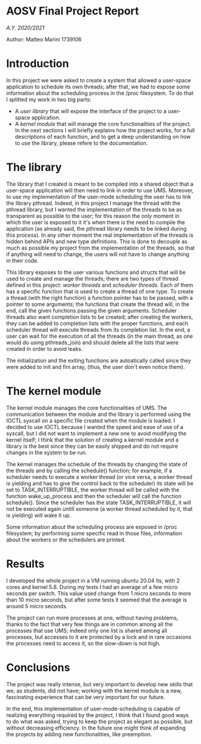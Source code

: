 # AOSV Final Project Report
_A.Y. 2020/2021_

Author: Matteo Marini 1739106

# Introduction
In this project we were asked to create a system that allowed a user-space application to schedule its own threads; after that, we had to expose some information about the scheduling process in the /proc filesystem. To do that I splitted my work in two big parts:
- A *user library* that will expose the interface of the project to a user-space application.
- A *kernel module* that will manage the core functionalities of the project.
In the next sections I will briefly explains how the project works, for a full descriptions of each function, and to get a deep understanding on how to use the library, please refere to the documentation.


# The library
The library that I created is meant to be compiled into a shared object that a user-space application will then need to link in order to use UMS. Moreover, to use my implementation of the user-mode scheduling the user has to link the library pthread. Indeed, in this project I manage the thread with the pthread library, but I wanted the implementation of the threads to be as transparent as possible to the user; for this reason the only moment in which the user is exposed to it it's when there is the need to compile the application (as already said, the pthread library needs to be linked during this process). In any other moment the real implementation of the threads is hidden behind APIs and new type definitions. This is done to decouple as much as possible my project from the implementation of the threads, so that if anything will need to change, the users will not have to change anything in their code.

This library exposes to the user various functions and structs that will be used to create and manage the threads; there are two types of thread defined in this project: _worker threads_ and _scheduler threads_. Each of them has a specific function that is used to create a thread of one type. To create a thread (with the right function) a function pointer has to be passed, with a pointer to some arguments; the functions that create the thread will, in the end, call the given functions passing the given arguments. Scheduler threads also want completion lists to be created; after creating the workers, they can be added to completion lists with the proper functions, and each scheduler thread will execute threads from its completion list. In the end, a user can wait for the execution of all the threads (in the main thread, as one would do using pthreads_join) and should delete all the lists that were created in order to avoid leaks.

The initialization and the exiting functions are autoatically called since they were added to init and fini array, (thus, the user don't even notice them).


# The kernel module
The kernel module manages the core functionalities of UMS. The communication between the module and the library is performed using the IOCTL syscall on a specific file created when the module is loaded. I decided to use IOCTL because I wanted the speed and ease of use of a syscall, but I did not want to implement a new one to avoid modifying the kernel itself; I think that the solution of creating a kernel module and a library is the best since they can be easily shipped and do not require changes in the system to be run.

The kernel manages the schedule of the threads by changing the state of the threads and by calling the schedule() function; for example, if a scheduler needs to execute a worker thread (or vice versa, a worker thread is yielding and has to give the control back to the scheduler) its state will be set to TASK_INTERRUPTIBLE, the worker thread will be called with the function wake_up_process and then the scheduler will call the function schedule(). Since the scheduler has the state TASK_INTERRUPTIBLE, it will not be executed again untill someone (a worker thread scheduled by it, that is yielding) will wake it up.

Some information about the scheduling process are exposed in /proc filesystem; by performing some specific read in those files, information about the workers or the schedulers are printed.


# Results
I developed the whole project in a VM running ubuntu 20.04 lts, with 2 cores and kernel 5.8. During my tests I had an average of a few micro seconds per switch. This value used change from 1 micro seconds to more than 10 micro seconds, but after some tests it seemed that the average is around 5 micro seconds.

The project can run more processes at one, without having problems, thanks to the fact that very few things are in common among all the processes that use UMS; indeed only one list is shared among all processes, but accesses to it are protected by a lock and in rare occasions the processes need to access it, so the slow-down is not high.

# Conclusions
The project was really intense, but very important to develop new skills that we, as students, did not have; working with the kernel module is a new, fascinating experience that can be very important for our future.

In the end, this implementation of user-mode-scheduling is capable of realizing everything required by the project, I think that I found good ways to do what was asked, trying to keep the project as elegant as possible, but without decreasing efficiency. In the future one might think of expanding the projects by adding new functionalities, like preemption.
